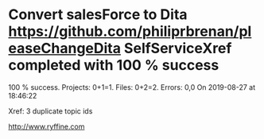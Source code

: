# Convert salesForce to Dita https://github.com/philiprbrenan/pleaseChangeDita SelfServiceXref completed with 100 % success

100 % success. Projects: 0+1=1.  Files: 0+2=2. Errors: 0,0  On 2019-08-27 at 18:46:22

Xref: 3 duplicate topic ids



http://www.ryffine.com
